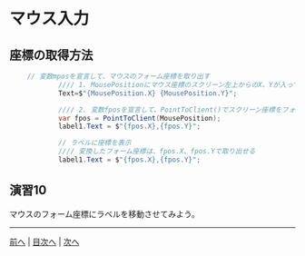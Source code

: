 # マウス入力

## 座標の取得方法
```cs
　　 // 変数mposを宣言して、マウスのフォーム座標を取り出す
            //// 1. MousePositionにマウス座標のスクリーン左上からのX、Yが入っている
            Text=$"{MousePosition.X} {MousePosition.Y}";

            //// 2. 変数fposを宣言して、PointToClient()でスクリーン座標をフォーム座標に変換
            var fpos = PointToClient(MousePosition);
            label1.Text = $"{fpos.X},{fpos.Y}";

            // ラベルに座標を表示
            //// 変換したフォーム座標は、fpos.X、fpos.Yで取り出せる
            label1.Text = $"{fpos.X},{fpos.Y}";
```

## 演習10
マウスのフォーム座標にラベルを移動させてみよう。

---

[前へ](09.md) | [目次へ](README.md#%E7%9B%AE%E6%AC%A1) | [次へ](11.md)
